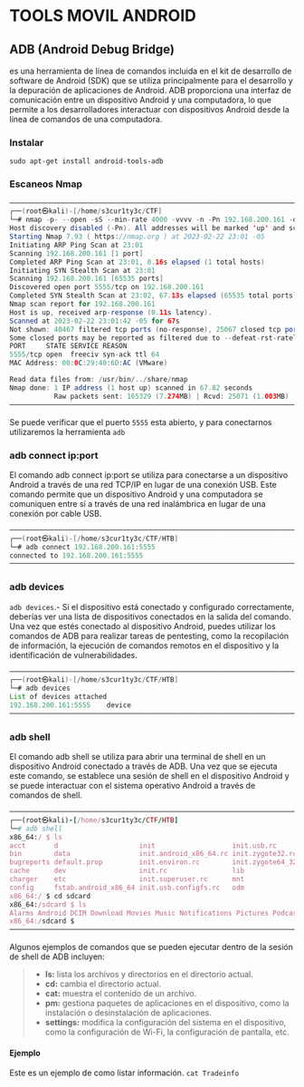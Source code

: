 # TOOLS MOVIL ANDROID
## ADB (Android Debug Bridge)
es una herramienta de línea de comandos incluida en el kit de desarrollo de software de Android (SDK) que se utiliza principalmente para el desarrollo y la depuración de aplicaciones de Android. ADB proporciona una interfaz de comunicación entre un dispositivo Android y una computadora, lo que permite a los desarrolladores interactuar con dispositivos Android desde la línea de comandos de una computadora.
### Instalar
`sudo apt-get install android-tools-adb
`
### Escaneos Nmap 
```java
─────────────────────────────────────────────────────────────────────────────────────────────────────────────────────────────────────────
┌──(root㉿kali)-[/home/s3cur1ty3c/CTF]
└─# nmap -p- --open -sS --min-rate 4000 -vvvv -n -Pn 192.168.200.161 -oG allPorts
Host discovery disabled (-Pn). All addresses will be marked 'up' and scan times may be slower.
Starting Nmap 7.93 ( https://nmap.org ) at 2023-02-22 23:01 -05
Initiating ARP Ping Scan at 23:01
Scanning 192.168.200.161 [1 port]
Completed ARP Ping Scan at 23:01, 0.16s elapsed (1 total hosts)
Initiating SYN Stealth Scan at 23:01
Scanning 192.168.200.161 [65535 ports]
Discovered open port 5555/tcp on 192.168.200.161
Completed SYN Stealth Scan at 23:02, 67.13s elapsed (65535 total ports)
Nmap scan report for 192.168.200.161
Host is up, received arp-response (0.11s latency).
Scanned at 2023-02-22 23:01:42 -05 for 67s
Not shown: 40467 filtered tcp ports (no-response), 25067 closed tcp ports (reset)
Some closed ports may be reported as filtered due to --defeat-rst-ratelimit
PORT     STATE SERVICE REASON
5555/tcp open  freeciv syn-ack ttl 64
MAC Address: 00:0C:29:40:6D:AC (VMware)

Read data files from: /usr/bin/../share/nmap
Nmap done: 1 IP address (1 host up) scanned in 67.82 seconds
           Raw packets sent: 165329 (7.274MB) | Rcvd: 25071 (1.003MB)
─────────────────────────────────────────────────────────────────────────────────────────────────────────────────────────────────────────
```                                                                     
Se puede verificar que el puerto `5555` esta abierto, y para conectarnos utilizaremos la herramienta `adb`
### adb connect ip:port
El comando adb connect ip:port se utiliza para conectarse a un dispositivo Android a través de una red TCP/IP en lugar de una conexión USB. Este comando permite que un dispositivo Android y una computadora se comuniquen entre sí a través de una red inalámbrica en lugar de una conexión por cable USB.
```java
─────────────────────────────────────────────────────────────────────────────────────────────────────────────────────────────────────────                                                     
┌──(root㉿kali)-[/home/s3cur1ty3c/CTF/HTB]
└─# adb connect 192.168.200.161:5555 
connected to 192.168.200.161:5555
─────────────────────────────────────────────────────────────────────────────────────────────────────────────────────────────────────────
```
### adb devices
`adb devices`.- Si el dispositivo está conectado y configurado correctamente, deberías ver una lista de dispositivos conectados en la salida del comando. Una vez que estés conectado al dispositivo Android, puedes utilizar los comandos de ADB para realizar tareas de pentesting, como la recopilación de información, la ejecución de comandos remotos en el dispositivo y la identificación de vulnerabilidades.
```java
─────────────────────────────────────────────────────────────────────────────────────────────────────────────────────────────────────────                                            
┌──(root㉿kali)-[/home/s3cur1ty3c/CTF/HTB]
└─# adb devices                     
List of devices attached
192.168.200.161:5555    device
─────────────────────────────────────────────────────────────────────────────────────────────────────────────────────────────────────────
```
### adb shell
El comando adb shell se utiliza para abrir una terminal de shell en un dispositivo Android conectado a través de ADB. Una vez que se ejecuta este comando, se establece una sesión de shell en el dispositivo Android y se puede interactuar con el sistema operativo Android a través de comandos de shell.
```ruby
─────────────────────────────────────────────────────────────────────────────────────────────────────────────────────────────────────────
┌──(root㉿kali)-[/home/s3cur1ty3c/CTF/HTB]
└─# adb shell  
x86_64:/ $ ls
acct       d                    init                   init.usb.rc         oem                     proc     sys                       vendor_hwservice_contexts 
bin        data                 init.android_x86_64.rc init.zygote32.rc    plat_file_contexts      product  system                    vendor_property_contexts  
bugreports default.prop         init.environ.rc        init.zygote64_32.rc plat_hwservice_contexts sbin     ueventd.android_x86_64.rc vendor_seapp_contexts     
cache      dev                  init.rc                lib                 plat_property_contexts  sdcard   ueventd.rc                vendor_service_contexts   
charger    etc                  init.superuser.rc      mnt                 plat_seapp_contexts     sepolicy vendor                    vndservice_contexts       
config     fstab.android_x86_64 init.usb.configfs.rc   odm                 plat_service_contexts   storage  vendor_file_contexts      
x86_64:/ $ cd sdcard
x86_64:/sdcard $ ls
Alarms Android DCIM Download Movies Music Notifications Pictures Podcasts Ringtones 
x86_64:/sdcard $
─────────────────────────────────────────────────────────────────────────────────────────────────────────────────────────────────────────
```
Algunos ejemplos de comandos que se pueden ejecutar dentro de la sesión de shell de ADB incluyen:

> - **ls:** lista los archivos y directorios en el directorio actual.
> - **cd:** cambia el directorio actual.
> - **cat:** muestra el contenido de un archivo.
> - **pm:** gestiona paquetes de aplicaciones en el dispositivo, como la instalación o desinstalación de aplicaciones.
> - **settings:** modifica la configuración del sistema en el dispositivo, como la configuración de Wi-Fi, la configuración de pantalla, etc.
#### Ejemplo
Este es un ejemplo de como listar información.
`cat Tradeinfo`
